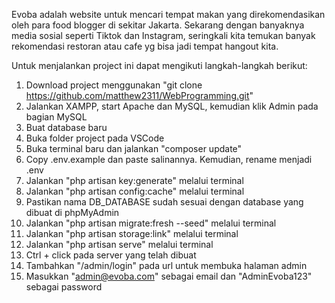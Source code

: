 Evoba adalah website untuk mencari tempat makan yang direkomendasikan oleh para food blogger di sekitar Jakarta. Sekarang dengan banyaknya media sosial seperti Tiktok dan Instagram, seringkali kita temukan banyak rekomendasi restoran atau cafe yg bisa jadi tempat hangout kita.

Untuk menjalankan project ini dapat mengikuti langkah-langkah berikut:
1. Download project menggunakan "git clone https://github.com/matthew2311/WebProgramming.git"
2. Jalankan XAMPP, start Apache dan MySQL, kemudian klik Admin pada bagian MySQL
3. Buat database baru
4. Buka folder project pada VSCode
5. Buka terminal baru dan jalankan "composer update"
6. Copy .env.example dan paste salinannya. Kemudian, rename menjadi .env
7. Jalankan "php artisan key:generate" melalui terminal
8. Jalankan "php artisan config:cache" melalui terminal
9. Pastikan nama DB_DATABASE sudah sesuai dengan database yang dibuat di phpMyAdmin
10. Jalankan "php artisan migrate:fresh --seed" melalui terminal
11. Jalankan "php artisan storage:link" melalui terminal
12. Jalankan "php artisan serve" melalui terminal
13. Ctrl + click pada server yang telah dibuat
14. Tambahkan "/admin/login" pada url untuk membuka halaman admin
15. Masukkan "admin@evoba.com" sebagai email dan "AdminEvoba123" sebagai password
